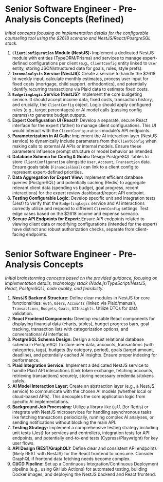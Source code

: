 # Senior Software Engineer - Pre-Analysis Concepts (Refined)

*Initial concepts focusing on implementation details for the configurable counseling tool using the $2618 scenario and NestJS/React/PostgreSQL stack.*

1.  **`ClientConfiguration` Module (NestJS):** Implement a dedicated NestJS module with entities (TypeORM/Prisma) and services to manage expert-defined configurations per client (e.g., `ClientConfig` entity linked to `User` entity, storing JSON/structured data for goals, rules, style prefs).
2.  **`IncomeAnalysis` Service (NestJS):** Create a service to handle the $2618 bi-weekly input, calculate monthly estimates, process user input for fixed costs (mortgage, child support, orthodontics), and potentially identify recurring transactions via Plaid data to estimate fixed costs.
3.  **`BudgetingLogic` Service (NestJS):** Implement the core budgeting service. It should accept income data, fixed costs, transaction history, and crucially, the `ClientConfig` object. Logic should apply configured rules (e.g., target percentages) or AI model calls (passing config params) to generate budget outputs.
4.  **Expert Configuration UI (React):** Develop a separate, secure React interface for the expert (father) to manage client configurations. This UI would interact with the `ClientConfiguration` module's API endpoints.
5.  **Parameterization in AI Calls:** Implement the AI interaction layer (NestJS service) to dynamically include parameters from the `ClientConfig` when making calls to external AI APIs or internal models. Ensure these parameters influence prompt structure or model behavior as intended.
6.  **Database Schema for Config & Goals:** Design PostgreSQL tables to store `ClientConfiguration` alongside `User`, `Account`, `Transaction` data. Ensure goals table (`FinancialGoal`) can link to a client config to represent expert-defined priorities.
7.  **Data Aggregation for Expert View:** Implement efficient database queries (PostgreSQL) and potentially caching (Redis) to aggregate relevant client data (spending vs budget, goal progress, recent interactions) for the expert review dashboard/report API endpoint.
8.  **Testing Configurable Logic:** Develop specific unit and integration tests (Jest) to verify that the `BudgetingLogic` service and AI interactions correctly utilize and respond to different `ClientConfig` settings. Test edge cases based on the $2618 income and expense scenario.
9.  **Secure API Endpoints for Expert:** Ensure API endpoints related to viewing client data or modifying configurations (intended for the expert) have distinct and robust authorization checks, separate from client-facing endpoints.

# Senior Software Engineer - Pre-Analysis Concepts

*Initial brainstorming concepts based on the provided guidance, focusing on implementation details, technology stack (Node.js/TypeScript/NestJS, React, PostgreSQL), code quality, and feasibility.*

1.  **NestJS Backend Structure:** Define clear modules in NestJS for core functionalities: `Auth`, `Users`, `Accounts` (linked via Plaid/manual), `Transactions`, `Budgets`, `Goals`, `AIInsights`. Utilize DTOs for data validation.
2.  **React Frontend Components:** Develop reusable React components for displaying financial data (charts, tables), budget progress bars, goal tracking, transaction lists with categorization options, and conversational AI interfaces.
3.  **PostgreSQL Schema Design:** Design a robust relational database schema in PostgreSQL to store user data, accounts, transactions (with categories, tags), budgets (by category, period), goals (target amount, deadline), and potentially cached AI insights. Ensure proper indexing for performance.
4.  **Plaid Integration Service:** Implement a dedicated NestJS service to handle Plaid API interactions (Link token exchange, fetching accounts, retrieving transactions) securely, storing necessary credentials/tokens safely.
5.  **AI Model Interaction Layer:** Create an abstraction layer (e.g., a NestJS service) to communicate with the chosen AI models (whether local or cloud-based APIs). This decouples the core application logic from specific AI implementations.
6.  **Background Job Processing:** Utilize a library like `Bull` (for Redis) or integrate with NestJS microservices for handling asynchronous tasks like fetching transactions periodically, running complex AI analyses, or sending notifications without blocking the main API.
7.  **Testing Strategy:** Implement a comprehensive testing strategy including unit tests (Jest) for services and controllers, integration tests for API endpoints, and potentially end-to-end tests (Cypress/Playwright) for key user flows.
8.  **API Design (REST/GraphQL):** Define clear and consistent API endpoints (likely REST with NestJS) for the React frontend to consume. Consider GraphQL if frontend data fetching needs become complex.
9.  **CI/CD Pipeline:** Set up a Continuous Integration/Continuous Deployment pipeline (e.g., using GitHub Actions) for automated testing, building Docker images, and deploying the NestJS backend and React frontend. 